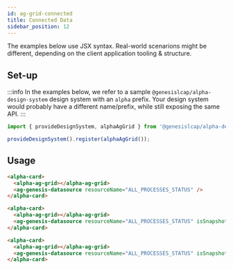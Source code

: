 ```yaml
---
id: ag-grid-connected
title: Connected Data
sidebar_position: 12
---
```


The examples below use JSX syntax. Real-world scenarions might be different, depending on the client application tooling & structure.

## Set-up

:::info
In the examples below, we refer to a sample `@genesislcap/alpha-design-system` design system with an `alpha` prefix. Your design system would probably have a different name/prefix, while still exposing the same API.
:::

```ts
import { provideDesignSystem, alphaAgGrid } from '@genesislcap/alpha-design-system';

provideDesignSystem().register(alphaAgGrid());
```

## Usage

```html title="Streaming data from ALL_PROCESS_STATUS data server"
<alpha-card>
  <alpha-ag-grid></alpha-ag-grid>
  <ag-genesis-datasource resourceName="ALL_PROCESSES_STATUS" />
</alpha-card>
```

```html title="Spanshot (one-time) data from ALL_PROCESS_STATUS data server"
<alpha-card>
  <alpha-ag-grid></alpha-ag-grid>
  <ag-genesis-datasource resourceName="ALL_PROCESSES_STATUS" isSnapshot="true" />
</alpha-card>
```

```html title="Spanshot (one-time) data from ALL_PROCESS_STATUS data server limited to 5 rows"
<alpha-card>
  <alpha-ag-grid></alpha-ag-grid>
  <ag-genesis-datasource resourceName="ALL_PROCESSES_STATUS" isSnapshot="true" maxRows="5" />
</alpha-card>
```
